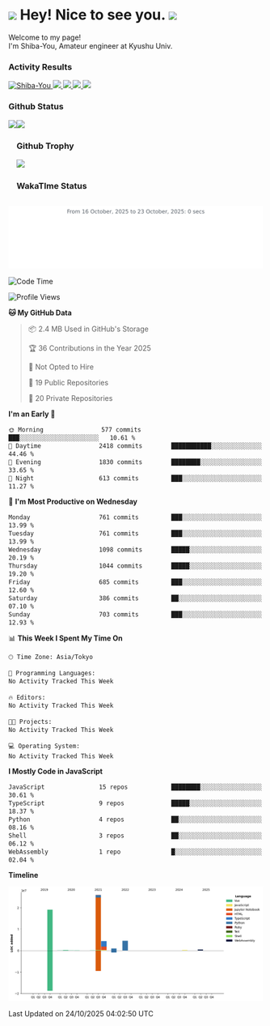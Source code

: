 <h1>
  <img src="https://emojis.slackmojis.com/emojis/images/1531849430/4246/blob-sunglasses.gif?1531849430" width="30"/> 
  Hey! Nice to see you.
  <img src="https://emojis.slackmojis.com/emojis/images/1531849430/4246/blob-sunglasses.gif?1531849430" width="30"/> 
</h1>
<p>
  Welcome to my page! <br />
  I'm Shiba-You, Amateur engineer at Kyushu Univ.
</p>


<h3>
  Activity Results
</h3>
<p align="left"> 
  <!--   GitHub  -->
  <a href="https://github.com/Shiba-You/Shiba-You/">
    <img src="https://komarev.com/ghpvc/?username=Shiba-You" alt="Shiba-You" />
  </a>
  <a href="https://github.com/Shiba-You">
    <img height="20" src="https://img.shields.io/github/followers/Shiba-You?label=follow&logo=github&style=flat" />
  </a>
  
  <!-- Qiita -->
  <a href="http://qiita.com/Shiba-You">
    <img height="20" src="https://qiita-badge.apiapi.app/s/Shiba-You/posts.svg" />
  </a>
  <a href="http://qiita.com/Shiba-You">
    <img height="20" src="https://qiita-badge.apiapi.app/s/Shiba-You/contributions.svg" />
  </a>
  <a href="http://qiita.com/Shiba-You">
    <img height="20" src="https://qiita-badge.apiapi.app/s/Shiba-You/followers.svg" />
  </a>
</p>


<h3>
  Github Status
</h3>
<div>
  <img height="170" align="left" src="https://github-readme-stats.vercel.app/api?username=Shiba-You&theme=tokyonight" />
  <img height="170" src="https://github-readme-stats.vercel.app/api/top-langs/?username=Shiba-You&theme=tokyonight&layout=compact" />
</div>

<h3>
  Github Trophy
</h3>
<div>
  <img width="800" src="https://github-profile-trophy.vercel.app/?username=Shiba-You&theme=tokyonight" />
</div>


<h3>
  WakaTIme Status
</h3>
<img src="https://github.com/Shiba-You/Shiba-You/blob/main/images/stat.svg" alt="Shiba-You WakaTime Activity"/>

<!--START_SECTION:waka-->
![Code Time](http://img.shields.io/badge/Code%20Time-1%2C100%20hrs%2014%20mins-blue)

![Profile Views](http://img.shields.io/badge/Profile%20Views-0-blue)

**🐱 My GitHub Data** 

> 📦 2.4 MB Used in GitHub's Storage 
 > 
> 🏆 36 Contributions in the Year 2025
 > 
> 🚫 Not Opted to Hire
 > 
> 📜 19 Public Repositories 
 > 
> 🔑 20 Private Repositories 
 > 
**I'm an Early 🐤** 

```text
🌞 Morning                577 commits         ███░░░░░░░░░░░░░░░░░░░░░░   10.61 % 
🌆 Daytime                2418 commits        ███████████░░░░░░░░░░░░░░   44.46 % 
🌃 Evening                1830 commits        ████████░░░░░░░░░░░░░░░░░   33.65 % 
🌙 Night                  613 commits         ███░░░░░░░░░░░░░░░░░░░░░░   11.27 % 
```
📅 **I'm Most Productive on Wednesday** 

```text
Monday                   761 commits         ███░░░░░░░░░░░░░░░░░░░░░░   13.99 % 
Tuesday                  761 commits         ███░░░░░░░░░░░░░░░░░░░░░░   13.99 % 
Wednesday                1098 commits        █████░░░░░░░░░░░░░░░░░░░░   20.19 % 
Thursday                 1044 commits        █████░░░░░░░░░░░░░░░░░░░░   19.20 % 
Friday                   685 commits         ███░░░░░░░░░░░░░░░░░░░░░░   12.60 % 
Saturday                 386 commits         ██░░░░░░░░░░░░░░░░░░░░░░░   07.10 % 
Sunday                   703 commits         ███░░░░░░░░░░░░░░░░░░░░░░   12.93 % 
```


📊 **This Week I Spent My Time On** 

```text
🕑︎ Time Zone: Asia/Tokyo

💬 Programming Languages: 
No Activity Tracked This Week

🔥 Editors: 
No Activity Tracked This Week

🐱‍💻 Projects: 
No Activity Tracked This Week

💻 Operating System: 
No Activity Tracked This Week
```

**I Mostly Code in JavaScript** 

```text
JavaScript               15 repos            ████████░░░░░░░░░░░░░░░░░   30.61 % 
TypeScript               9 repos             █████░░░░░░░░░░░░░░░░░░░░   18.37 % 
Python                   4 repos             ██░░░░░░░░░░░░░░░░░░░░░░░   08.16 % 
Shell                    3 repos             ██░░░░░░░░░░░░░░░░░░░░░░░   06.12 % 
WebAssembly              1 repo              █░░░░░░░░░░░░░░░░░░░░░░░░   02.04 % 
```



**Timeline**

![Lines of Code chart](https://raw.githubusercontent.com/Shiba-You/Shiba-You/main/assets/bar_graph.png)


 Last Updated on 24/10/2025 04:02:50 UTC
<!--END_SECTION:waka-->
